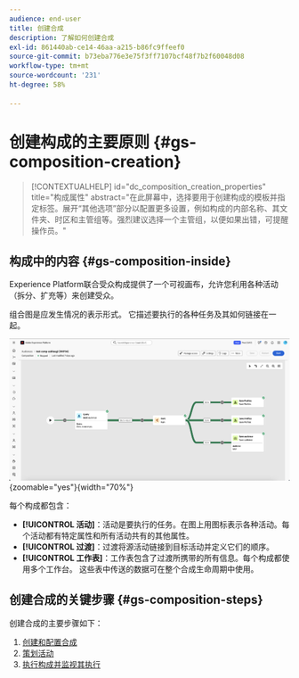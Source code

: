 ```yaml
---
audience: end-user
title: 创建合成
description: 了解如何创建合成
exl-id: 861440ab-ce14-46aa-a215-b86fc9ffeef0
source-git-commit: b73eba776e3e75f3ff7107bcf48f7b2f60048d08
workflow-type: tm+mt
source-wordcount: '231'
ht-degree: 58%

---
```


# 创建构成的主要原则 {#gs-composition-creation}

>[!CONTEXTUALHELP]
>id="dc_composition_creation_properties"
>title="构成属性"
>abstract="在此屏幕中，选择要用于创建构成的模板并指定标签。展开“其他选项”部分以配置更多设置，例如构成的内部名称、其文件夹、时区和主管组等。强烈建议选择一个主管组，以便如果出错，可提醒操作员。"

## 构成中的内容 {#gs-composition-inside}

Experience Platform联合受众构成提供了一个可视画布，允许您利用各种活动（拆分、扩充等）来创建受众。

组合图是应发生情况的表示形式。 它描述要执行的各种任务及其如何链接在一起。

![](assets/gs-compositions/composition-example.png){zoomable="yes"}{width="70%"}

每个构成都包含：

* **[!UICONTROL 活动]**：活动是要执行的任务。在图上用图标表示各种活动。每个活动都有特定属性和所有活动共有的其他属性。
* **[!UICONTROL 过渡]**：过渡将源活动链接到目标活动并定义它们的顺序。
* **[!UICONTROL 工作表]**：工作表包含了过渡所携带的所有信息。每个构成都使用多个工作台。 这些表中传送的数据可在整个合成生命周期中使用。

## 创建合成的关键步骤 {#gs-composition-steps}

创建合成的主要步骤如下：

1. [创建和配置合成](../compositions/create-composition.md)
1. [策划活动](../compositions/orchestrate-activities.md)
1. [执行构成并监视其执行](../compositions/start-monitor-composition.md)
